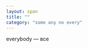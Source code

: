 ```yaml
---
layout: span
title: ""
category: "some any no every"
---
```

<span class="rules"><p>everybody — все</p></span>